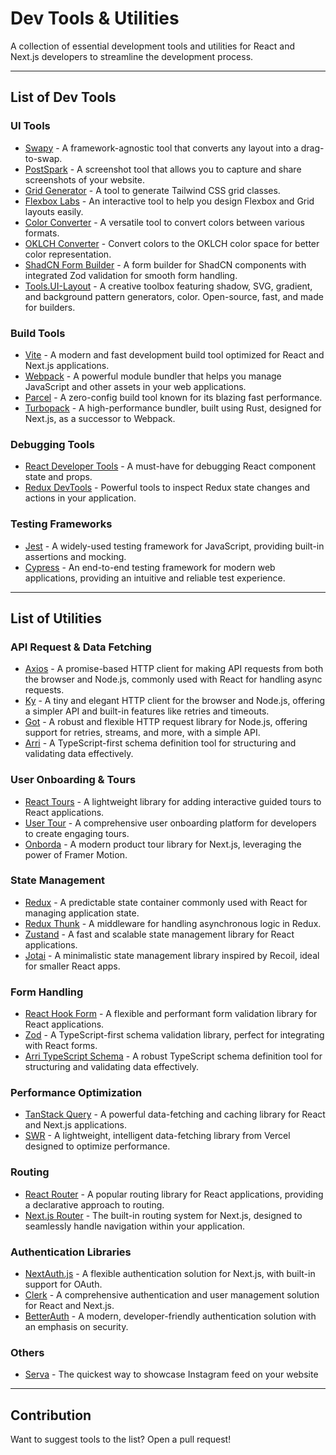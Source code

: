 # Dev Tools & Utilities

A collection of essential development tools and utilities for React and Next.js developers to streamline the development process.

---

## List of Dev Tools

### UI Tools
- [Swapy](https://swapy.tahazsh.com/) - A framework-agnostic tool that converts any layout into a drag-to-swap.
- [PostSpark](https://postspark.app/screenshot) - A screenshot tool that allows you to capture and share screenshots of your website.
- [Grid Generator](https://www.tailwindgen.com/) - A tool to generate Tailwind CSS grid classes.
- [Flexbox Labs](https://flexboxlabs.netlify.app/) - An interactive tool to help you design Flexbox and Grid layouts easily.
- [Color Converter](https://divmagic.com/tools/color-converter) - A versatile tool to convert colors between various formats.
- [OKLCH Converter](https://oklch.com/) - Convert colors to the OKLCH color space for better color representation.
- [ShadCN Form Builder](https://www.shadcn-form.com/playground) - A form builder for ShadCN components with integrated Zod validation for smooth form handling.
- [Tools.UI-Layout](https://tools.ui-layouts.com/) - A creative toolbox featuring shadow, SVG, gradient, and background pattern generators, color. Open-source, fast, and made for builders.

### Build Tools
- [Vite](https://vitejs.dev/) - A modern and fast development build tool optimized for React and Next.js applications.
- [Webpack](https://webpack.js.org/) - A powerful module bundler that helps you manage JavaScript and other assets in your web applications.
- [Parcel](https://parceljs.org/) - A zero-config build tool known for its blazing fast performance.
- [Turbopack](https://turbo.build/pack) - A high-performance bundler, built using Rust, designed for Next.js, as a successor to Webpack.

### Debugging Tools
- [React Developer Tools](https://react.dev/learn/react-developer-tools) - A must-have for debugging React component state and props.
- [Redux DevTools](https://github.com/reduxjs/redux-devtools) - Powerful tools to inspect Redux state changes and actions in your application.

### Testing Frameworks
- [Jest](https://jestjs.io/) - A widely-used testing framework for JavaScript, providing built-in assertions and mocking.
- [Cypress](https://www.cypress.io/) - An end-to-end testing framework for modern web applications, providing an intuitive and reliable test experience.

---

## List of Utilities

### API Request & Data Fetching
- [Axios](https://axios-http.com/) - A promise-based HTTP client for making API requests from both the browser and Node.js, commonly used with React for handling async requests.
- [Ky](https://github.com/sindresorhus/ky) - A tiny and elegant HTTP client for the browser and Node.js, offering a simpler API and built-in features like retries and timeouts.
- [Got](https://github.com/sindresorhus/got) - A robust and flexible HTTP request library for Node.js, offering support for retries, streams, and more, with a simple API.
- [Arri](https://github.com/modiimedia/arri) - A TypeScript-first schema definition tool for structuring and validating data effectively.

### User Onboarding & Tours
- [React Tours](https://docs.react.tours/quickstart) - A lightweight library for adding interactive guided tours to React applications.
- [User Tour](https://www.usertour.io/) - A comprehensive user onboarding platform for developers to create engaging tours.
- [Onborda](https://www.onborda.dev/) - A modern product tour library for Next.js, leveraging the power of Framer Motion.

### State Management
- [Redux](https://redux.js.org/) - A predictable state container commonly used with React for managing application state.
- [Redux Thunk](https://redux.js.org/usage/writing-logic-thunks) - A middleware for handling asynchronous logic in Redux.
- [Zustand](https://zustand-demo.pmnd.rs/) - A fast and scalable state management library for React applications.
- [Jotai](https://jotai.org/) - A minimalistic state management library inspired by Recoil, ideal for smaller React apps.

### Form Handling
- [React Hook Form](https://react-hook-form.com/) - A flexible and performant form validation library for React applications.
- [Zod](https://zod.dev/) - A TypeScript-first schema validation library, perfect for integrating with React forms.
- [Arri TypeScript Schema](https://github.com/modiimedia/arri/blob/master/languages/ts/ts-schema/README.md) - A robust TypeScript schema definition tool for structuring and validating data effectively.

### Performance Optimization
- [TanStack Query](https://tanstack.com/query/latest) - A powerful data-fetching and caching library for React and Next.js applications.
- [SWR](https://swr.vercel.app/) - A lightweight, intelligent data-fetching library from Vercel designed to optimize performance.

### Routing
- [React Router](https://reactrouter.com/) - A popular routing library for React applications, providing a declarative approach to routing.
- [Next.js Router](https://nextjs.org/docs/routing/introduction) - The built-in routing system for Next.js, designed to seamlessly handle navigation within your application.

### Authentication Libraries
- [NextAuth.js](https://next-auth.js.org/) - A flexible authentication solution for Next.js, with built-in support for OAuth.
- [Clerk](https://clerk.com/) - A comprehensive authentication and user management solution for React and Next.js.
- [BetterAuth](https://www.better-auth.com/) - A modern, developer-friendly authentication solution with an emphasis on security.


### Others

- [Serva](https://getserva.com/) - The quickest way to showcase Instagram feed on your website
  
---

## Contribution
Want to suggest tools to the list? Open a pull request!

